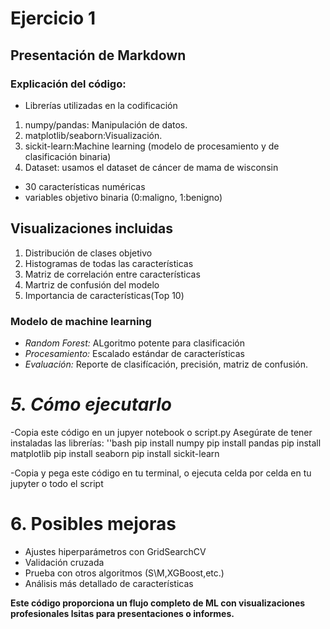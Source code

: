 # Ejercicio 1 
## Presentación de Markdown
### Explicación del código:
* Librerías utilizadas en la codificación

1. numpy/pandas: Manipulación de datos.
2. matplotlib/seaborn:Visualización.
3. sickit-learn:Machine learning (modelo de procesamiento y de clasificación binaria)
4. Dataset: usamos el dataset de cáncer de mama de wisconsin
*   30 características numéricas
*   variables objetivo binaria (0:maligno, 1:benigno)
## Visualizaciones incluidas
1. Distribución de clases objetivo
2. Histogramas de todas las características
3. Matriz de correlación entre características 
4. Martriz de confusión del modelo
5. Importancia de características(Top 10)
### Modelo de machine learning
- *Random Forest:* ALgoritmo potente para clasificación
- *Procesamiento:* Escalado estándar de características
- *Evaluación:* Reporte de clasifícación, precisión, matriz de confusión.
# *5. Cómo ejecutarlo*
-Copia este código en un jupyer notebook o script.py
Asegúrate de tener instaladas las librerías:
''bash
  pip install numpy
  pip install pandas
  pip install matplotlib
  pip install seaborn
  pip install sickit-learn

-Copia y pega este código en tu terminal, o ejecuta celda por celda en tu jupyter o todo el script
# **6. Posibles mejoras**

- Ajustes hiperparámetros con GridSearchCV
- Validación cruzada
- Prueba con otros algoritmos (S\M,XGBoost,etc.)
- Análisis más detallado de características

**Este código proporciona un flujo completo de ML con visualizaciones profesionales lsitas para presentaciones o informes.**
